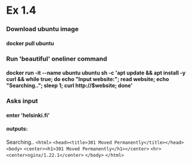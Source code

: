# Ex 1.4

### Download ubuntu image
#### docker pull ubuntu

### Run 'beautiful' oneliner command
#### docker run -it --name ubuntu ubuntu sh -c 'apt update && apt install -y curl && while true; do echo "Input website:"; read website; echo "Searching.."; sleep 1; curl http://$website; done'

### Asks input
#### enter 'helsinki.fi'
#### outputs:

Searching..
`<html>`
`<head><title>301 Moved Permanently</title></head>`
`<body>`
`<center><h1>301 Moved Permanently</h1></center>`
`<hr><center>nginx/1.22.1</center>`
`</body>`
`</html>`

